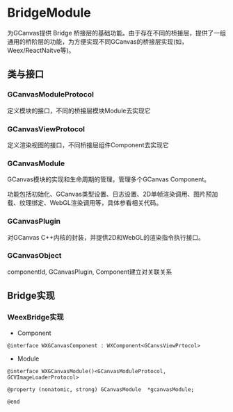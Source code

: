 # BridgeModule
为GCanvas提供 Bridge 桥接层的基础功能。由于存在不同的桥接层，提供了一组通用的桥阶层的功能，为方便实现不同GCanvas的桥接层实现(如，Weex/ReactNaitve等)。

## 类与接口
### GCanvasModuleProtocol

定义模块的接口，不同的桥接层模块Module去实现它

### GCanvasViewProtocol

定义渲染视图的接口，不同桥接层组件Component去实现它

### GCanvasModule

GCanvas模块的实现和生命周期的管理，管理多个GCanvas Component。

功能包括初始化、GCanvas类型设置、日志设置、2D单帧渲染调用、图片预加载、纹理绑定、WebGL渲染调用等，具体参看相关代码。

### GCanvasPlugin 

对GCanvas C++内核的封装，并提供2D和WebGL的渲染指令执行接口。

### GCanvasObject
componentId, GCanvasPlugin, Component建立对关联关系 

## Bridge实现

### WeexBridge实现

* Component

```
@interface WXGCanvasComponent : WXComponent<GCanvsViewPrtocol>

```

* Module

```
@interface WXGCanvasModule()<GCanvasModuleProtocol, GCVImageLoaderProtocol>

@property (nonatomic, strong) GCanvasModule  *gcanvasModule;

@end

```